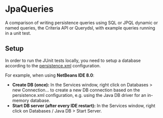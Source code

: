 # JpaQueries
A comparison of writing persistence queries using SQL or JPQL dynamic or named queries, the Criteria API or Querydsl, with example queries running in a unit test.

## Setup
In order to run the JUnit tests locally, you need to setup a database according to the [persistence.xml](https://github.com/codebulb/JpaQueries/blob/master/src/main/resources/META-INF/persistence.xml) configuration.

For example, when using **NetBeans IDE 8.0**:
- **Create DB (once):** In the Services window, right click on Databases > new Connection… to create a new DB connection based on the persistence.xml configuration, e.g. using the Java DB driver for an in-memory database.
- **Start DB server (after every IDE restart):** In the Services window, right click on Databases / Java DB > Start Server.
